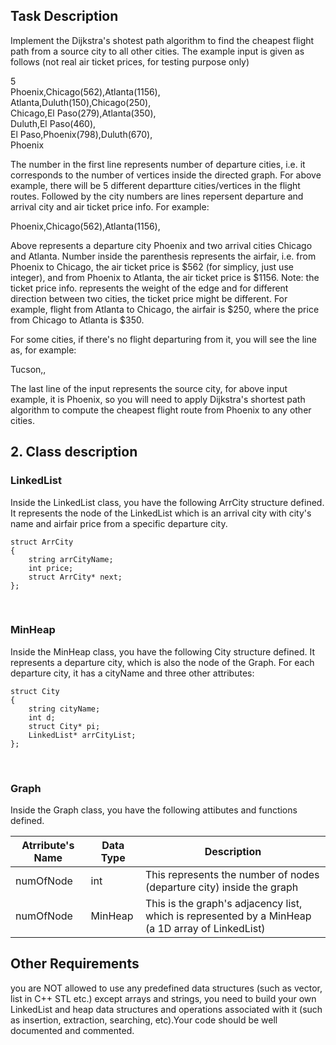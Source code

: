 ## Task Description ##

Implement the Dijkstra's shotest path algorithm to find the cheapest flight path from a source city to all other cities.
The example input is given as follows (not real air ticket prices, for testing purpose only)

5<br/>
Phoenix,Chicago(562),Atlanta(1156),<br/>
Atlanta,Duluth(150),Chicago(250),<br/>
Chicago,El Paso(279),Atlanta(350),<br/>
Duluth,El Paso(460),<br/>
El Paso,Phoenix(798),Duluth(670),<br/>
Phoenix<br/>

The number in the first line represents number of departure cities, i.e. it corresponds to the
number of vertices inside the directed graph.
For above example, there will be 5 different departture cities/vertices in the flight routes.
Followed by the city numbers are lines repersent departure and arrival city and air ticket price info.
For example:<br/>

Phoenix,Chicago(562),Atlanta(1156),<br/>

Above represents a departure city Phoenix and two arrival cities Chicago and Atlanta.
Number inside the parenthesis represents the airfair, i.e. from Phoenix to Chicago,
the air ticket price is $562 (for simplicy, just use integer), and from Phoenix to Atlanta, the air ticket price is $1156. Note: the ticket price info. represents the weight of the edge and for different direction between two cities, the ticket price might be different. For example, flight from Atlanta to Chicago, the airfair is $250, where the price from Chicago to Atlanta is $350.

For some cities, if there's no flight departuring from it, you will see the line as, for example:<br/>

Tucson,,<br/>

The last line of the input represents the source city, for above input example, it is Phoenix,
so you will need to apply Dijkstra's shortest path algorithm to compute the cheapest flight route from Phoenix to any other cities.

## 2. Class description <br/>
### LinkedList <br/>
Inside the LinkedList class, you have the following ArrCity structure defined. It represents the node of the LinkedList which is an arrival city with city's name and airfair price from a specific departure city.

    struct ArrCity
    {
        string arrCityName;
        int price;
        struct ArrCity* next;
    };
<br/>

###  MinHeap <br/>
Inside the MinHeap class, you have the following City structure defined. It represents a departure city, which is also the node of the Graph. For each departure city, it has a cityName and three other attributes:

    struct City
    {
        string cityName;
        int d;
        struct City* pi;
        LinkedList* arrCityList;
    };
<br/>

### Graph <br/>
Inside the Graph class, you have the following attibutes and functions defined.  

Atrribute's Name | Data Type | Description 
------------ | ------------- |---------------
numOfNode | int |This represents the number of nodes (departure city) inside the graph 
numOfNode | MinHeap | 	This is the graph's adjacency list, which is represented by a MinHeap (a 1D array of LinkedList)

## Other Requirements <br/>
you are NOT allowed to use any predefined data structures (such as vector, list in C++ STL etc.) except arrays and strings, you need to build your own LinkedList and heap data structures and operations associated with it (such as insertion, extraction, searching, etc).Your code should be well documented and commented.
